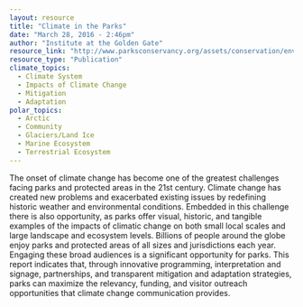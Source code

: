 ```yaml
---
layout: resource
title: "Climate in the Parks"
date: "March 28, 2016 - 2:46pm"
author: "Institute at the Golden Gate"
resource_link: "http://www.parksconservancy.org/assets/conservation/environmental-sustainability..."
resource_type: "Publication"
climate_topics:
  - Climate System
  - Impacts of Climate Change
  - Mitigation
  - Adaptation
polar_topics:
  - Arctic
  - Community
  - Glaciers/Land Ice
  - Marine Ecosystem
  - Terrestrial Ecosystem
---
```


The onset of climate change has become one of the greatest challenges facing parks and protected areas in the 21st century. Climate change has created new problems and exacerbated existing issues by redefining historic weather and environmental conditions. Embedded in this challenge there is also opportunity, as parks offer visual, historic, and tangible examples of the impacts of climatic change on both small local scales and large landscape and ecosystem levels. Billions of people around the globe enjoy parks and protected areas of all sizes and jurisdictions each year. Engaging these broad audiences is a significant opportunity for parks. This report indicates that, through innovative programming, interpretation and signage, partnerships, and transparent mitigation and adaptation strategies, parks can maximize the relevancy, funding, and visitor outreach opportunities that climate change communication provides.